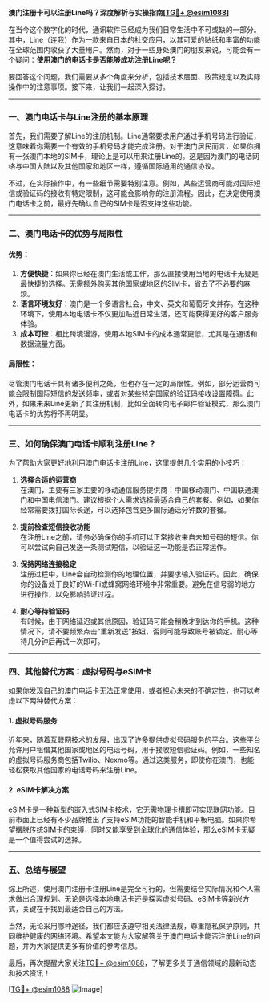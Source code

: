 **澳门注册卡可以注册Line吗？深度解析与实操指南[[TG💪+ @esim1088](https://t.me/s/esim1088)]**

在当今这个数字化的时代，通讯软件已经成为我们日常生活中不可或缺的一部分。其中，Line（连我）作为一款来自日本的社交应用，以其可爱的贴纸和丰富的功能在全球范围内收获了大量用户。然而，对于一些身处澳门的朋友来说，可能会有一个疑问：**使用澳门的电话卡是否能够成功注册Line呢？**

要回答这个问题，我们需要从多个角度来分析，包括技术层面、政策规定以及实际操作中的注意事项。接下来，让我们一起深入探讨。

---

### 一、澳门电话卡与Line注册的基本原理

首先，我们需要了解Line的注册机制。Line通常要求用户通过手机号码进行验证，这意味着你需要一个有效的手机号码才能完成注册。对于澳门居民而言，如果你拥有一张澳门本地的SIM卡，理论上是可以用来注册Line的。这是因为澳门的电话网络与中国大陆以及其他国家和地区一样，遵循国际通用的通信协议。

不过，在实际操作中，有一些细节需要特别注意。例如，某些运营商可能对国际短信或验证码的接收有特定限制，这可能会影响你的注册流程。因此，在决定使用澳门电话卡之前，最好先确认自己的SIM卡是否支持这些功能。

---

### 二、澳门电话卡的优势与局限性

#### 优势：
1. **方便快捷**：如果你已经在澳门生活或工作，那么直接使用当地的电话卡无疑是最快捷的选择。无需额外购买其他国家或地区的SIM卡，省去了不必要的麻烦。
2. **语言环境友好**：澳门是一个多语言社会，中文、英文和葡萄牙文并存。在这种环境下，使用本地电话卡不仅更加贴近日常生活，还可能获得更好的客户服务体验。
3. **成本可控**：相比跨境漫游，使用本地SIM卡的成本通常更低，尤其是在通话和数据流量方面。

#### 局限性：
尽管澳门电话卡具有诸多便利之处，但也存在一定的局限性。例如，部分运营商可能会限制国际短信的发送频率，或者对某些特定国家的验证码接收设置障碍。此外，如果未来Line更新了其注册机制，比如全面转向电子邮件验证模式，那么澳门电话卡的优势将不再明显。

---

### 三、如何确保澳门电话卡顺利注册Line？

为了帮助大家更好地利用澳门电话卡注册Line，这里提供几个实用的小技巧：

1. **选择合适的运营商**  
   在澳门，主要有三家主要的移动通信服务提供商：中国移动澳门、中国联通澳门和中国电信澳门。建议根据个人需求选择最适合自己的套餐。例如，如果你经常需要拨打国际长途，可以选择包含更多国际通话分钟数的套餐。

2. **提前检查短信接收功能**  
   在注册Line之前，请务必确保你的手机可以正常接收来自未知号码的短信。你可以尝试向自己发送一条测试短信，以验证这一功能是否正常运作。

3. **保持网络连接稳定**  
   注册过程中，Line会自动检测你的地理位置，并要求输入验证码。因此，确保你的设备处于良好的Wi-Fi或蜂窝网络环境中非常重要。避免在信号弱的地方进行操作，以免影响验证过程。

4. **耐心等待验证码**  
   有时候，由于网络延迟或其他原因，验证码可能会稍晚才到达你的手机。这种情况下，请不要频繁点击“重新发送”按钮，否则可能导致账号被锁定。耐心等待几分钟后再试一次即可。

---

### 四、其他替代方案：虚拟号码与eSIM卡

如果你发现自己的澳门电话卡无法正常使用，或者担心未来的不确定性，也可以考虑以下两种替代方案：

#### 1. 虚拟号码服务
近年来，随着互联网技术的发展，出现了许多提供虚拟号码服务的平台。这些平台允许用户租借其他国家或地区的电话号码，用于接收短信验证码。例如，一些知名的虚拟号码服务商包括Twilio、Nexmo等。通过这类服务，即使你在澳门，也能轻松获取其他国家的电话号码来注册Line。

#### 2. eSIM卡解决方案
eSIM卡是一种新型的嵌入式SIM卡技术，它无需物理卡槽即可实现联网功能。目前市面上已经有不少品牌推出了支持eSIM功能的智能手机和平板电脑。如果你希望摆脱传统SIM卡的束缚，同时又能享受到全球化的通信体验，那么eSIM卡无疑是一个值得尝试的选择。

---

### 五、总结与展望

综上所述，使用澳门注册卡注册Line是完全可行的，但需要结合实际情况和个人需求做出合理规划。无论是选择本地电话卡还是探索虚拟号码、eSIM卡等新兴方式，关键在于找到最适合自己的方法。

当然，无论采用哪种途径，我们都应该遵守相关法律法规，尊重隐私保护原则，共同维护健康的网络环境。希望本文能为大家解答关于澳门电话卡能否注册Line的问题，并为大家提供更多有价值的参考信息。

最后，再次提醒大家关注[TG💪+ @esim1088](https://t.me/s/esim1088)，了解更多关于通信领域的最新动态和技术资讯！

[[TG💪+ @esim1088](https://t.me/s/esim1088) ![Image](https://i.postimg.cc/4NQfJmqS/Snipaste-2025-05-13-00-14-12.png)]